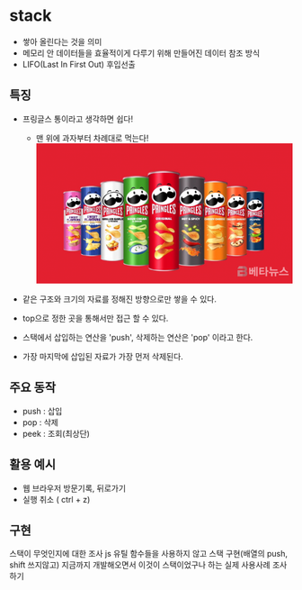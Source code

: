 # stack

- 쌓아 올린다는 것을 의미
- 메모리 안 데이터들을 효율적이게 다루기 위해 만들어진 데이터 참조 방식
- LIFO(Last In First Out) 후입선출

## 특징

- 프링글스 통이라고 생각하면 쉽다!

  - 맨 위에 과자부터 차례대로 먹는다!
    ![Alt text](image.png)

- 같은 구조와 크기의 자료를 정해진 방향으로만 쌓을 수 있다.
- top으로 정한 곳을 통해서만 접근 할 수 있다.
- 스택에서 삽입하는 연산을 'push', 삭제하는 연산은 'pop' 이라고 한다.
- 가장 마지막에 삽입된 자료가 가장 먼저 삭제된다.

## 주요 동작

- push : 삽입
- pop : 삭제
- peek : 조회(최상단)

## 활용 예시

- 웹 브라우저 방문기록, 뒤로가기
- 실행 취소 ( ctrl + z)

## 구현

스택이 무엇인지에 대한 조사
js 유틸 함수들을 사용하지 않고 스택 구현(배열의 push, shift 쓰지않고)
지금까지 개발해오면서 이것이 스택이었구나 하는 실제 사용사례 조사하기
